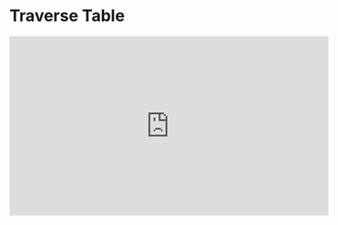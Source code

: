 # Traverse Table
<iframe width="560" height="315" src="https://www.youtube.com/embed/NhvFU_44el0" title="YouTube video player" frameborder="0" allow="accelerometer; autoplay; clipboard-write; encrypted-media; gyroscope; picture-in-picture" allowfullscreen></iframe>
